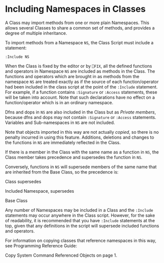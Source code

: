 # Including Namespaces in Classes

A Class may import methods from one or more plain Namespaces. This allows several Classes to share a common set of methods, and provides a degree of multiple inheritance.

To import methods from a Namespace `NS`, the Class Script must include a statement:
```apl
:Include NS
```

When the Class is fixed by the editor or by `⎕FIX`, all the defined functions and operators in Namespace `NS` are included as methods in the Class. The functions and operators which are brought in as methods from the namespace `NS` are treated exactly as if the source of each function/operator had been included in the class script at the point of the `:Include` statement. For example, if a function contains `:Signature` or `:Access` statements, these will be taken into account. Note that such declarations have no effect on a function/operator which is in an ordinary namespace.

Dfns and dops in `NS` are also included in the Class but as *Private members*, because dfns and dops may not contain `:Signature` or `:Access` statements. Variables and Sub-namespaces in `NS` are not included.

Note that objects imported in this way are not actually *copied*, so there is no penalty incurred in using this feature. Additions, deletions and changes to the functions in `NS` are immediately reflected in the Class.

If there is a member in the Class with the same name as a function in `NS`, the Class member takes precedence and supersedes the function in `NS`.

Conversely, functions in `NS` will supersede members of the same name that are inherited from the Base Class, so the precedence is:

Class supersedes

Included Namespace, supersedes

Base Class

Any number of Namespaces may be included in a Class and the `:Include` statements may occur anywhere in the Class script. However, for the sake of readability, it is recommended that you have `:Include` statements at the top, given that any definitions in the script will supersede included functions and operators.

For information on copying classes that reference namespaces in this way, see 
Programming Reference Guide: 

Copy System Command Referenced Objects on page 1.

